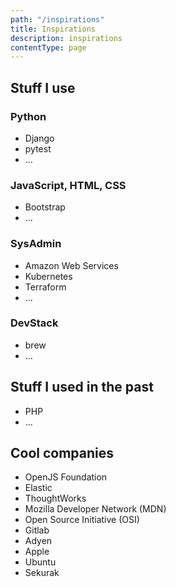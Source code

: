 ```yaml
---
path: "/inspirations"
title: Inspirations
description: inspirations
contentType: page
---
```


## Stuff I use

### Python

- Django
- pytest
- ...

### JavaScript, HTML, CSS

- Bootstrap
- ...

### SysAdmin

- Amazon Web Services
- Kubernetes
- Terraform
- ...

### DevStack

- brew
- ...

## Stuff I used in the past

- PHP
- ...

## Cool companies

- OpenJS Foundation
- Elastic
- ThoughtWorks
- Mozilla Developer Network (MDN)
- Open Source Initiative (OSI)
- Gitlab
- Adyen
- Apple
- Ubuntu
- Sekurak
